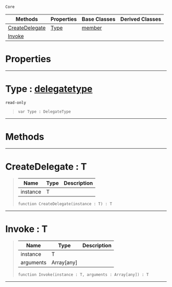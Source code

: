  `Core`

|Methods|Properties|Base Classes|Derived Classes|
|---|---|---|---|
|[ CreateDelegate](https://github.com/ZilchEngine/ZilchDocs/blob/master/code_reference/nada_base_types/function.markdown#createdelegate-zero-engi)|[ Type](https://github.com/ZilchEngine/ZilchDocs/blob/master/code_reference/nada_base_types/function.markdown#type-zero-engine-documen)|[member](https://github.com/ZilchEngine/ZilchDocs/blob/master/code_reference/nada_base_types/member.markdown)| |
|[ Invoke](https://github.com/ZilchEngine/ZilchDocs/blob/master/code_reference/nada_base_types/function.markdown#invoke-zero-engine-docum)| | | |


 #  Properties


---  
 #  Type : [delegatetype](https://github.com/ZilchEngine/ZilchDocs/blob/master/code_reference/nada_base_types/delegatetype.markdown)

 `read-only`

> 
> ``` lang=cpp, name=Nada
> var Type : DelegateType


---  
 #  Methods


---  
 #  CreateDelegate : T

> 
> |Name|Type|Description|
> |---|---|---|
> |instance|T| |
> ``` lang=cpp, name=Nada
> function CreateDelegate(instance : T) : T
> ``` 


---  
 #  Invoke : T

> 
> |Name|Type|Description|
> |---|---|---|
> |instance|T| |
> |arguments|Array[any]| |
> ``` lang=cpp, name=Nada
> function Invoke(instance : T, arguments : Array[any]) : T
> ``` 


---  
 

 